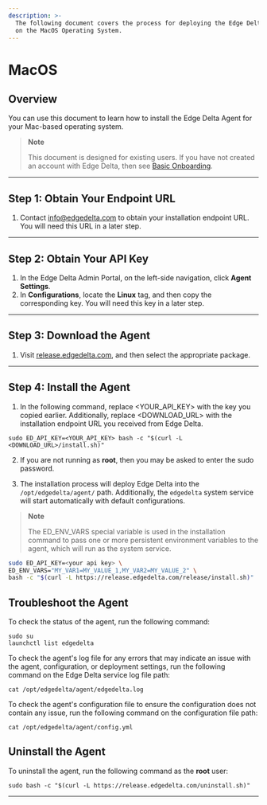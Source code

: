 ```yaml
---
description: >-
  The following document covers the process for deploying the Edge Delta service
  on the MacOS Operating System.
---
```


# MacOS

## Overview

You can use this document to learn how to install the Edge Delta Agent for your Mac-based operating system.

> **Note**
>
> This document is designed for existing users. If you have not created an account with Edge Delta, then see [Basic Onboarding](../basic-onboarding.md).

***

## Step 1: Obtain Your Endpoint URL

1. Contact [info@edgedelta.com](mailto:info@edgedelta.com) to obtain your installation endpoint URL. You will need this URL in a later step.

***

## Step 2: Obtain Your API Key

1. In the Edge Delta Admin Portal, on the left-side navigation, click **Agent Settings**.
2. In **Configurations**, locate the **Linux** tag, and then copy the corresponding key. You will need this key in a later step.

***

## Step 3: Download the Agent

1. Visit [release.edgedelta.com](https://release.edgedelta.com/), and then select the appropriate package.

***


## Step 4: Install the Agent

1. In the following command, replace &lt;YOUR\_API\_KEY&gt; with the key you copied earlier. Additionally, replace &lt;DOWNLOAD\_URL&gt; with the installation endpoint URL you received from Edge Delta.

```text
sudo ED_API_KEY=<YOUR_API_KEY> bash -c "$(curl -L <DOWNLOAD_URL>/install.sh)"
```

2. If you are not running as **root**, then you may be asked to enter the sudo password.

3. The installation process will deploy Edge Delta into the `/opt/edgedelta/agent/` path. Additionally, the `edgedelta` system service will start automatically with default configurations.

> **Note**
>
> The ED\_ENV\_VARS special variable is used in the installation command to pass one or more persistent environment variables to the agent, which will run as the system service.


```bash
sudo ED_API_KEY=<your api key> \
ED_ENV_VARS="MY_VAR1=MY_VALUE_1,MY_VAR2=MY_VALUE_2" \
bash -c "$(curl -L https://release.edgedelta.com/release/install.sh)"
```

## Troubleshoot the Agent

To check the status of the agent, run the following command:

```text
sudo su
launchctl list edgedelta
```

To check the agent's log file for any errors that may indicate an issue with the agent, configuration, or deployment settings, run the following command on the Edge Delta service log file path:

```text
cat /opt/edgedelta/agent/edgedelta.log
```

To check the agent's configuration file to ensure the configuration does not contain any issue, run the following command on the configuration file path:

```text
cat /opt/edgedelta/agent/config.yml
```

## Uninstall the Agent

To uninstall the agent, run the following command as the **root** user:

```text
sudo bash -c "$(curl -L https://release.edgedelta.com/uninstall.sh)"
```

***
